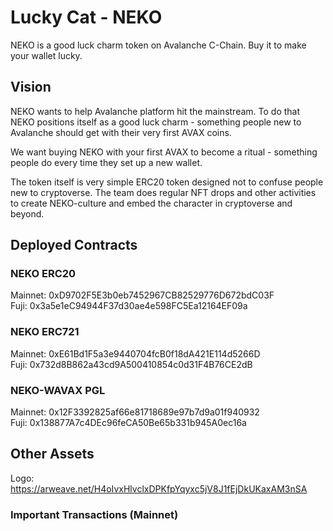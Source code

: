 # Lucky Cat - NEKO
NEKO is a good luck charm token on Avalanche C-Chain. Buy it to make your wallet lucky.

## Vision
NEKO wants to help Avalanche platform hit the mainstream. To do that NEKO positions itself as a good luck charm - something people new to Avalanche should get with their very first AVAX coins. 

We want buying NEKO with your first AVAX to become a ritual - something people do every time they set up a new wallet.

The token itself is very simple ERC20 token designed not to confuse people new to cryptoverse. The team does regular NFT drops and other activities to create NEKO-culture and embed the character in cryptoverse and beyond.

## Deployed Contracts

### NEKO ERC20
Mainnet: 0xD9702F5E3b0eb7452967CB82529776D672bdC03F  
Fuji: 0x3a5e1eC94944F37d30ae4e598FC5Ea12164EF09a  

### NEKO ERC721
Mainnet: 0xE61Bd1F5a3e9440704fcB0f18dA421E114d5266D  
Fuji: 0x732d8B862a43cd9A500410854c0d31F4B76CE2dB  

### NEKO-WAVAX PGL
Mainnet: 0x12F3392825af66e81718689e97b7d9a01f940932  
Fuji: 0x138877A7c4DEc96feCA50Be65b331b945A0ec16a  

## Other Assets
Logo: https://arweave.net/H4oIvxHlvclxDPKfpYqyxc5jV8J1fEjDkUKaxAM3nSA

### Important Transactions (Mainnet)

